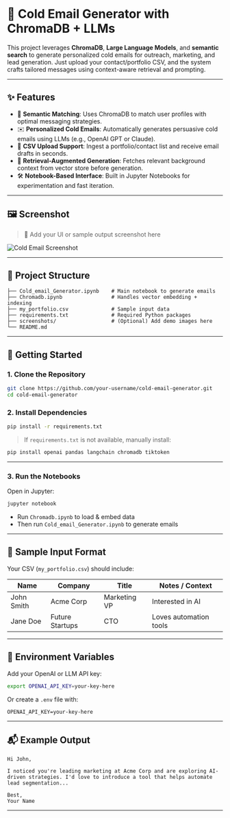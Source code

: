 # 📧 Cold Email Generator with ChromaDB + LLMs

This project leverages **ChromaDB**, **Large Language Models**, and **semantic search** to generate personalized cold emails for outreach, marketing, and lead generation. Just upload your contact/portfolio CSV, and the system crafts tailored messages using context-aware retrieval and prompting.

---

## ✨ Features

- 🧠 **Semantic Matching**: Uses ChromaDB to match user profiles with optimal messaging strategies.
- ✉️ **Personalized Cold Emails**: Automatically generates persuasive cold emails using LLMs (e.g., OpenAI GPT or Claude).
- 📂 **CSV Upload Support**: Ingest a portfolio/contact list and receive email drafts in seconds.
- 🔎 **Retrieval-Augmented Generation**: Fetches relevant background context from vector store before generation.
- 🛠️ **Notebook-Based Interface**: Built in Jupyter Notebooks for experimentation and fast iteration.

---

## 🖼️ Screenshot

> 📌 Add your UI or sample output screenshot here

![Cold Email Screenshot](./screenshots/sample_output.png)

---

## 🧱 Project Structure

```
├── Cold_email_Generator.ipynb    # Main notebook to generate emails
├── Chromadb.ipynb                # Handles vector embedding + indexing
├── my_portfolio.csv              # Sample input data
├── requirements.txt              # Required Python packages
├── screenshots/                  # (Optional) Add demo images here
└── README.md
```

---

## 🚀 Getting Started

### 1. Clone the Repository

```bash
git clone https://github.com/your-username/cold-email-generator.git
cd cold-email-generator
```

### 2. Install Dependencies

```bash
pip install -r requirements.txt
```

> If `requirements.txt` is not available, manually install:

```bash
pip install openai pandas langchain chromadb tiktoken
```

---

### 3. Run the Notebooks

Open in Jupyter:

```bash
jupyter notebook
```

- Run `Chromadb.ipynb` to load & embed data
- Then run `Cold_email_Generator.ipynb` to generate emails

---

## 📄 Sample Input Format

Your CSV (`my_portfolio.csv`) should include:

| Name       | Company        | Title       | Notes / Context      |
|------------|----------------|-------------|-----------------------|
| John Smith | Acme Corp      | Marketing VP| Interested in AI      |
| Jane Doe   | Future Startups| CTO         | Loves automation tools|

---

## 🔐 Environment Variables

Add your OpenAI or LLM API key:

```bash
export OPENAI_API_KEY=your-key-here
```

Or create a `.env` file with:

```
OPENAI_API_KEY=your-key-here
```

---

## 📬 Example Output

```
Hi John,

I noticed you're leading marketing at Acme Corp and are exploring AI-driven strategies. I'd love to introduce a tool that helps automate lead segmentation...

Best,  
Your Name
```

---
